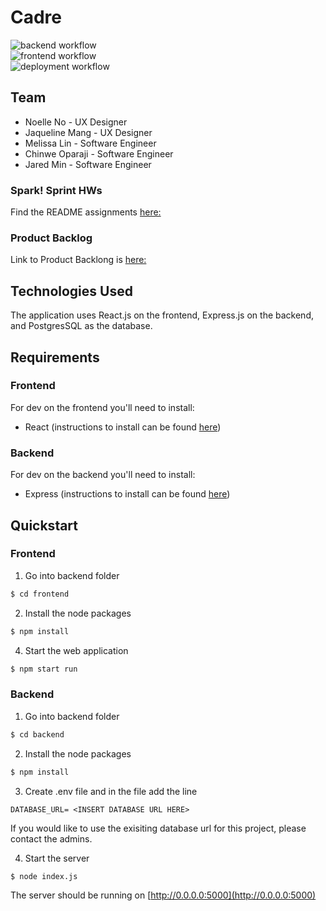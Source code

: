 # Cadre
![backend workflow](https://github.com/jaredm22/cadre/actions/workflows/backend.yml/badge.svg)
</br>
![frontend workflow](https://github.com/jaredm22/cadre/actions/workflows/frontend.yml/badge.svg)
</br>
![deployment workflow](https://github.com/jaredm22/cadre/actions/workflows/deployment.yml/badge.svg)

## Team
- Noelle No - UX Designer
- Jaqueline Mang - UX Designer
- Melissa Lin - Software Engineer
- Chinwe Oparaji - Software Engineer
- Jared Min - Software Engineer

### Spark! Sprint HWs
Find the README assignments [here:](https://github.com/jaredm22/cadre/tree/spark)

### Product Backlog
Link to Product Backlong is [here:](https://buspark.atlassian.net/jira/software/projects/CAD/boards/15/backlog)

## Technologies Used
The application uses React.js on the frontend, Express.js on the backend, and PostgresSQL as the database.

## Requirements
### Frontend
For dev on the frontend you'll need to install:
- React (instructions to install can be found [here](https://reactjs.org/docs/create-a-new-react-app.html))

### Backend
For dev on the backend you'll need to install: 
- Express (instructions to install can be found [here](https://expressjs.com/en/starter/installing.html))

## Quickstart

### Frontend
1. Go into backend folder
```bash
$ cd frontend
```
2. Install the node packages
```bash
$ npm install
```
4. Start the web application
```bash
$ npm start run
```
### Backend
1. Go into backend folder
```bash
$ cd backend
```
2. Install the node packages
```bash
$ npm install
```
3. Create .env file and in the file add the line
```
DATABASE_URL= <INSERT DATABASE URL HERE>
```
If you would like to use the exisiting database url for this project, please contact the admins.

4. Start the server
```bash
$ node index.js
```
The server should be running on [http://0.0.0.0:5000](http://0.0.0.0:5000)

